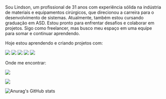 Sou Lindson, um profissional de 31 anos com experiência sólida na indústria de materiais e equipamentos cirúrgicos, que direcionou a carreira para o desenvolvimento de sistemas. Atualmente, também estou cursando graduação em ASD. Estou pronto para enfrentar desafios e colaborar em projetos. Sigo como freelancer, mas busco meu espaço em uma equipe para somar e continuar aprendendo.

Hoje estou aprendendo e criando projetos com:

<img src="https://img.shields.io/badge/HTML-239120?style=for-the-badge&logo=html5&logoColor=white">
<img src="https://img.shields.io/badge/CSS-239120?&style=for-the-badge&logo=css3&logoColor=white">
<img src="https://img.shields.io/badge/JavaScript-F7DF1E?style=for-the-badge&logo=javascript&logoColor=black">
<img src="https://img.shields.io/badge/React-20232A?style=for-the-badge&logo=react&logoColor=61DAFB" >
<img src="https://img.shields.io/badge/Node.js-43853D?style=for-the-badge&logo=node.js&logoColor=white">

Onde me encontrar:

<a href="https://www.linkedin.com/in/lindson-viana-67b574238/"><img src="https://img.shields.io/badge/LinkedIn-0077B5?style=for-the-badge&logo=linkedin&logoColor=white"></a>

<a href="https://wa.me/5581987741364?text=Oii%20Lindson!%20Vim%20pelo%20seu%20GitHub"> <img src="https://img.shields.io/badge/WhatsApp-25D366?style=for-the-badge&logo=whatsapp&logoColor=white"> </a>



![Anurag's GitHub stats](https://github-readme-stats.vercel.app/api?username=LindsonV&show_icons=true&theme=radical)


<!--
**LindsonV/LindsonV** is a ✨ _special_ ✨ repository because its `README.md` (this file) appears on your GitHub profile.

Here are some ideas to get you started:

- 🔭 I’m currently working on ...
- 🌱 I’m currently learning ...
- 👯 I’m looking to collaborate on ...
- 🤔 I’m looking for help with ...
- 💬 Ask me about ...
- 📫 How to reach me: ...
- 😄 Pronouns: ...
- ⚡ Fun fact: ...
-->
